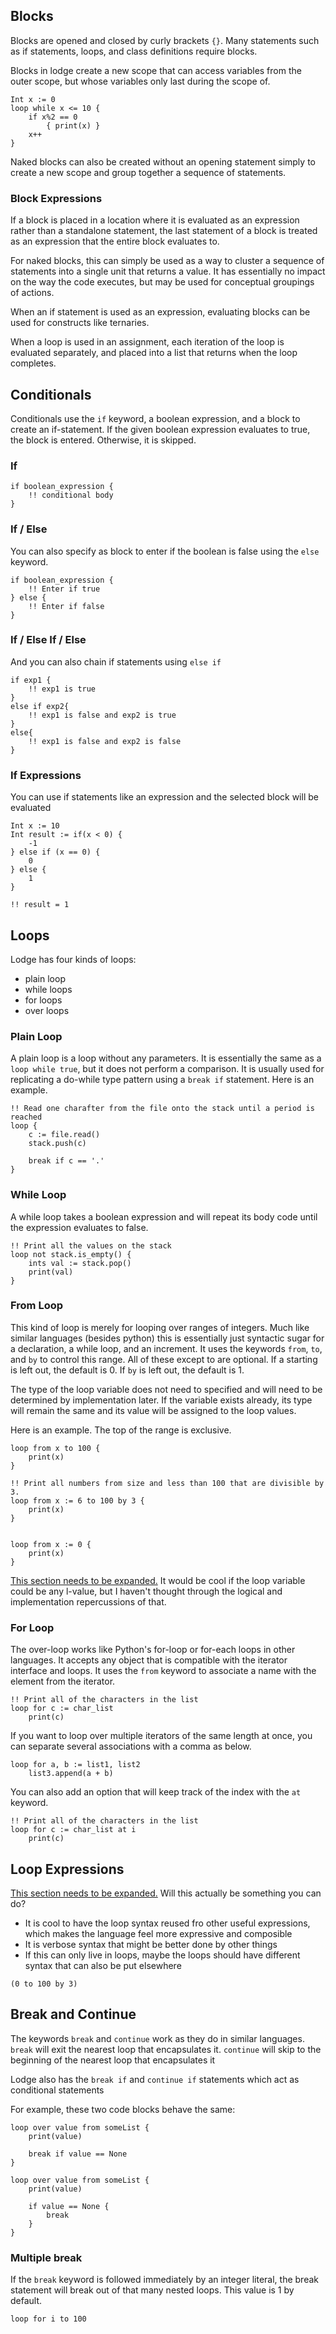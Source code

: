## Blocks

Blocks are opened and closed by curly brackets `{}`. Many statements such as if statements, loops, and class definitions require blocks.

Blocks in lodge create a new scope that can access variables from the outer scope, but whose variables only last during the scope of. 

``` Lodge
Int x := 0
loop while x <= 10 {
	if x%2 == 0 
		{ print(x) }	
	x++
}
```

Naked blocks can also be created without an opening statement simply to create a new scope and group together a sequence of statements.

### Block Expressions
If a block is placed in a location where it is evaluated as an expression rather than a standalone statement, the last statement of a block is treated as an expression that the entire block evaluates to.

For naked blocks, this can simply be used as a way to cluster a sequence of statements into a single unit that returns a value. It has essentially no impact on the way the code executes, but may be used for conceptual groupings of actions.

When an if statement is used as an expression, evaluating blocks can be used for constructs like ternaries.

When a loop is used in an assignment, each iteration of the loop is evaluated separately, and placed into a list that returns when the loop completes. 


## Conditionals

Conditionals use the `if` keyword, a boolean expression, and a block to create an if-statement. If the given boolean expression evaluates to true, the block is entered. Otherwise, it is skipped.
### If
``` Lodge
if boolean_expression {
	!! conditional body
}

```

### If / Else
You can also specify as block to enter if the boolean is false using the `else` keyword.
``` Lodge
if boolean_expression {
	!! Enter if true
} else {
	!! Enter if false
}

```


### If / Else If / Else
And you can also chain if statements using `else if`
``` Lodge
if exp1 {
	!! exp1 is true
}
else if exp2{
	!! exp1 is false and exp2 is true
}
else{
	!! exp1 is false and exp2 is false
}
```

### If Expressions
You can use if statements like an expression and the selected block will be evaluated
``` Lodge
Int x := 10
Int result := if(x < 0) {
	-1
} else if (x == 0) {
	0
} else {
	1
}

!! result = 1
```

## Loops

Lodge has four kinds of loops:
* plain loop
* while loops
* for loops
* over loops

### Plain Loop
A plain loop is a loop without any parameters. It is essentially the same as a `loop while true`, but it does not perform a comparison. It is usually used for replicating a do-while type pattern using a `break if` statement.
Here is an example.
``` Lodge
!! Read one charafter from the file onto the stack until a period is reached
loop {
	c := file.read()
	stack.push(c)
	
	break if c == '.'
}
```


### While Loop
A while loop takes a boolean expression and will repeat its body code until the expression evaluates to false.

``` Lodge
!! Print all the values on the stack
loop not stack.is_empty() {
	ints val := stack.pop()
	print(val)
}
```

### From Loop

This kind of loop is merely for looping over ranges of integers. Much like similar languages (besides python) this is essentially just syntactic sugar for a declaration, a while loop, and an increment. It uses the keywords `from`, `to`, and `by` to control this range. All of these except to are optional. If a starting is left out, the default is 0. If `by` is left out, the default is 1.

The type of the loop variable does not need to specified and will need to be determined by implementation later.
If the variable exists already, its type will remain the same and its value will be assigned to the loop values.


Here is an example. The top of the range is exclusive.

``` Lodge
loop from x to 100 {
	print(x)
}

!! Print all numbers from size and less than 100 that are divisible by 3.
loop from x := 6 to 100 by 3 {
	print(x)
}


loop from x := 0 {
	print(x)
}

```


<u>This section needs to be expanded.</u>
It would be cool if the loop variable could be any l-value, but I haven't thought through the logical and implementation repercussions of that.

### For Loop
The over-loop works like Python's for-loop or for-each loops in other languages. It accepts any object that is compatible with the iterator interface and loops. It uses the `from` keyword to associate a name with the element from the iterator.

``` Lodge
!! Print all of the characters in the list
loop for c := char_list
	print(c)
```

If you want to loop over multiple iterators of the same length at once, you can separate several associations with a comma as below.

``` Lodge
loop for a, b := list1, list2
	list3.append(a + b)
```


You can also add an option that will keep track of the index with the `at` keyword.
``` Lodge
!! Print all of the characters in the list
loop for c := char_list at i
	print(c)
```


## Loop Expressions

<u>This section needs to be expanded.</u>
Will this actually be something you can do?
* It is cool to have the loop syntax reused fro other useful expressions, which makes the language feel more expressive and composible
* It is verbose syntax that might be better done by other things
* If this can only live in loops, maybe the loops should have different syntax that can also be put elsewhere

```
(0 to 100 by 3)
```

## Break and Continue

The keywords `break` and `continue` work as they do in similar languages.
`break` will exit the nearest loop that encapsulates it.
`continue` will skip to the beginning of the nearest loop that encapsulates it

Lodge also has the ` break if ` and ` continue if ` statements which act as conditional statements

For example, these two code blocks behave the same:
``` Lodge
loop over value from someList {
	print(value)
	
	break if value == None
}

loop over value from someList {
	print(value)

	if value == None {
		break
	}
}
```

### Multiple break
If the `break` keyword is followed immediately by an integer literal, the break statement will break out of that many nested loops. This value is 1 by default.
```
loop for i to 100

```
